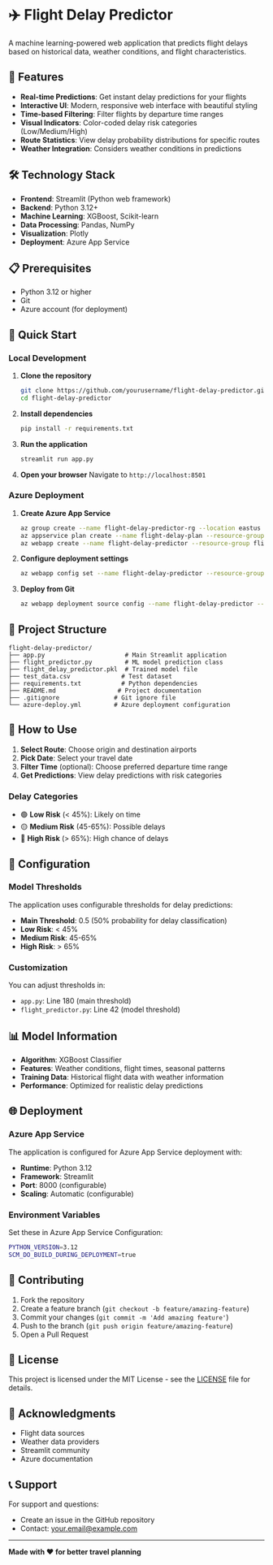# ✈️ Flight Delay Predictor

A machine learning-powered web application that predicts flight delays based on historical data, weather conditions, and flight characteristics.

## 🚀 Features

- **Real-time Predictions**: Get instant delay predictions for your flights
- **Interactive UI**: Modern, responsive web interface with beautiful styling
- **Time-based Filtering**: Filter flights by departure time ranges
- **Visual Indicators**: Color-coded delay risk categories (Low/Medium/High)
- **Route Statistics**: View delay probability distributions for specific routes
- **Weather Integration**: Considers weather conditions in predictions

## 🛠️ Technology Stack

- **Frontend**: Streamlit (Python web framework)
- **Backend**: Python 3.12+
- **Machine Learning**: XGBoost, Scikit-learn
- **Data Processing**: Pandas, NumPy
- **Visualization**: Plotly
- **Deployment**: Azure App Service

## 📋 Prerequisites

- Python 3.12 or higher
- Git
- Azure account (for deployment)

## 🚀 Quick Start

### Local Development

1. **Clone the repository**
   ```bash
   git clone https://github.com/yourusername/flight-delay-predictor.git
   cd flight-delay-predictor
   ```

2. **Install dependencies**
   ```bash
   pip install -r requirements.txt
   ```

3. **Run the application**
   ```bash
   streamlit run app.py
   ```

4. **Open your browser**
   Navigate to `http://localhost:8501`

### Azure Deployment

1. **Create Azure App Service**
   ```bash
   az group create --name flight-delay-predictor-rg --location eastus
   az appservice plan create --name flight-delay-plan --resource-group flight-delay-predictor-rg --sku B1
   az webapp create --name flight-delay-predictor --resource-group flight-delay-predictor-rg --plan flight-delay-plan --runtime "PYTHON:3.12"
   ```

2. **Configure deployment settings**
   ```bash
   az webapp config set --name flight-delay-predictor --resource-group flight-delay-predictor-rg --startup-file "streamlit run app.py --server.port 8000 --server.address 0.0.0.0"
   ```

3. **Deploy from Git**
   ```bash
   az webapp deployment source config --name flight-delay-predictor --resource-group flight-delay-predictor-rg --repo-url https://github.com/yourusername/flight-delay-predictor.git --branch main
   ```

## 📁 Project Structure

```
flight-delay-predictor/
├── app.py                      # Main Streamlit application
├── flight_predictor.py         # ML model prediction class
├── flight_delay_predictor.pkl  # Trained model file
├── test_data.csv              # Test dataset
├── requirements.txt           # Python dependencies
├── README.md                 # Project documentation
├── .gitignore               # Git ignore file
└── azure-deploy.yml         # Azure deployment configuration
```

## 🎯 How to Use

1. **Select Route**: Choose origin and destination airports
2. **Pick Date**: Select your travel date
3. **Filter Time** (optional): Choose preferred departure time range
4. **Get Predictions**: View delay predictions with risk categories

### Delay Categories

- 🟢 **Low Risk** (< 45%): Likely on time
- 🟡 **Medium Risk** (45-65%): Possible delays  
- 🔴 **High Risk** (> 65%): High chance of delays

## 🔧 Configuration

### Model Thresholds

The application uses configurable thresholds for delay predictions:

- **Main Threshold**: 0.5 (50% probability for delay classification)
- **Low Risk**: < 45%
- **Medium Risk**: 45-65%
- **High Risk**: > 65%

### Customization

You can adjust thresholds in:
- `app.py`: Line 180 (main threshold)
- `flight_predictor.py`: Line 42 (model threshold)

## 📊 Model Information

- **Algorithm**: XGBoost Classifier
- **Features**: Weather conditions, flight times, seasonal patterns
- **Training Data**: Historical flight data with weather information
- **Performance**: Optimized for realistic delay predictions

## 🌐 Deployment

### Azure App Service

The application is configured for Azure App Service deployment with:

- **Runtime**: Python 3.12
- **Framework**: Streamlit
- **Port**: 8000 (configurable)
- **Scaling**: Automatic (configurable)

### Environment Variables

Set these in Azure App Service Configuration:

```bash
PYTHON_VERSION=3.12
SCM_DO_BUILD_DURING_DEPLOYMENT=true
```

## 🤝 Contributing

1. Fork the repository
2. Create a feature branch (`git checkout -b feature/amazing-feature`)
3. Commit your changes (`git commit -m 'Add amazing feature'`)
4. Push to the branch (`git push origin feature/amazing-feature`)
5. Open a Pull Request

## 📝 License

This project is licensed under the MIT License - see the [LICENSE](LICENSE) file for details.

## 🙏 Acknowledgments

- Flight data sources
- Weather data providers
- Streamlit community
- Azure documentation

## 📞 Support

For support and questions:
- Create an issue in the GitHub repository
- Contact: your.email@example.com

---

**Made with ❤️ for better travel planning** 